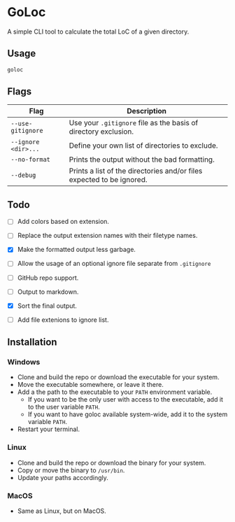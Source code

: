 # GoLoc
A simple CLI tool to calculate the total LoC of a given directory.

## Usage
```bash
goloc
```

## Flags
| Flag                | Description                                                           |
|---------------------|-----------------------------------------------------------------------|
| `--use-gitignore`   | Use your `.gitignore` file as the basis of directory exclusion.         |
| `--ignore <dir>...` | Define your own list of directories to exclude.                       |
| `--no-format`       | Prints the output without the bad formatting.                         |
| `--debug`           | Prints a list of the directories and/or files expected to be ignored. |

## Todo
- [ ] Add colors based on extension.
- [ ] Replace the output extension names with their filetype names.
- [x] Make the formatted output less garbage.
- [ ] Allow the usage of an optional ignore file separate from `.gitignore`
- [ ] GitHub repo support.
- [ ] Output to markdown.
- [x] Sort the final output.
- [ ] Add file extenions to ignore list.


## Installation
### Windows
- Clone and build the repo or download the executable for your system.
- Move the executable somewhere, or leave it there.
- Add a the path to the executable to your `PATH` environment variable.
  - If you want to be the only user with access to the executable, add it to the user variable `PATH`.
  - If you want to have goloc available system-wide, add it to the system variable `PATH`.
- Restart your terminal.

### Linux
- Clone and build the repo or download the binary for your system.
- Copy or move the binary to `/usr/bin`.
- Update your paths accordingly.

### MacOS
- Same as Linux, but on MacOS.

